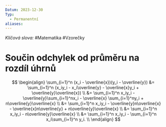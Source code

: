```yaml
---
Datum: 2023-12-30
Typ:
  - Permanentní
aliases:
---
```

*Klíčová slova:* #Matematika #Vzorečky
# Součin odchylek od průměru na rozdíl úhrnů
$$
\begin{align}
\sum_{i=1}^n (x_i - \overline{x})(y_i - \overline{y})
&= \sum_{i=1}^n (x_iy_i - x_i\overline{y} - \overline{x}y_i + \overline{y}\overline{x}) \\
&= \sum_{i=1}^n x_iy_i - \overline{y}\sum_{i=1}^nx_i - \overline{x} \sum_{i=1}^ny_i + n\overline{y}\overline{x} \\
&= \sum_{i=1}^n x_iy_i - \overline{y}n\overline{x} - \overline{x}n\overline{y} + n\overline{y}\overline{x} \\
&= \sum_{i=1}^n x_iy_i - n\overline{y}\overline{x} \\
&= \sum_{i=1}^n x_iy_i - \sum_{i=1}^n x_i\sum_{i=1}^n y_i. \\
\end{align}
$$


